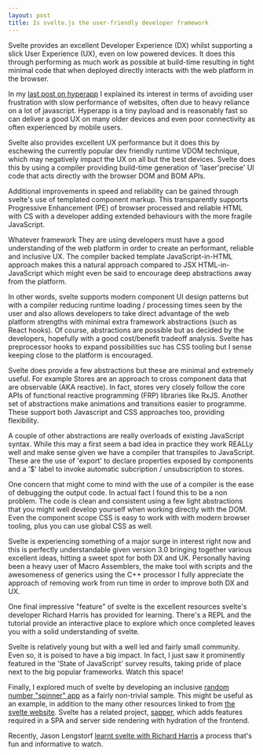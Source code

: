 ```yaml
---
layout: post
title: Is svelte.js the user-friendly developer framework
---
```


<div class="message">
Svelte provides an excellent Developer Experience (DX) whilst supporting a slick User Experience (UX), even on low powered devices. It does this through performing as much work as possible at build-time resulting in tight minimal code that when deployed directly interacts with the web platform in the browser.
</div>

In my [last post on hyperapp](./2019-08-04-hyperapp-micro-framework) I explained its interest in terms of avoiding user frustration with slow performance of websites, often due to heavy reliance on a lot of javascript. Hyperapp is a tiny payload and is reasonably fast so can deliver a good UX on many older devices and even poor connectivity as often experienced by mobile users.

Svelte also provides excellent UX performance but it does this by eschewing the currently popular dev friendly runtime VDOM technique, which may negatively impact the UX on all but the best devices. Svelte does this by using a compiler providing build-time generation of 'laser'precise' UI code that acts directly with the browser DOM and BOM APIs.

Additional improvements in speed and reliability can be gained through svelte's use of templated component markup. This transparently supports Progressive Enhancement (PE) of browser processed and reliable HTML with CS with a developer adding extended behaviours with the more fragile JavaScript.

Whatever framework They are using developers must have a good understanding of the web platform in order to create an performant, reliable and inclusive UX. The compiler backed template JavaScript-in-HTML approach makes this a natural approach compared to JSX HTML-in-JavaScript which might even be said to encourage deep abstractions away from the platform.

In other words, svelte supports modern component UI design patterns but with a compiler reducing runtime loading / processing times seen by the user and also allows developers to take direct advantage of the web platform strengths with minimal extra framework abstractions (such as React hooks). Of course, abstractions are possible but as decided by the developers, hopefully with a good cost/benefit tradeoff analysis. Svelte has preprocessor hooks to expand possibilities suc has CSS tooling but I sense keeping close to the platform is encouraged.

Svelte does provide a few abstractions but these are minimal and extremely useful. For example Stores are an approach to cross component data that are observable (AKA reactive). In fact, stores very closely follow the core APIs of functional reactive programming (FRP) libraries like RxJS. Another set of abstractions make animations and transitions easier to programme. These support both Javascript and CSS approaches too, providing flexibility.

A couple of other abstractions are really overloads of existing JavaScript syntax. While this may a first seem a bad idea in practice they work REALLy well and make sense given we have a compiler that transpiles to JavaScript. These are the use of 'export' to declare properties exposed by components and a '$' label to invoke automatic subcription / unsubscription to stores.

One concern that might come to mind with the use of a compiler is the ease of debugging the output code. In actual fact I found this to be a non problem. The code is clean and consistent using a few light abstractions that you might well develop yourself when working directly with the DOM. Even the component scope CSS is easy to work with with modern browser tooling, plus you can use global CSS as well.

Svelte is experiencing something of a major surge in interest right now and this is perfectly understandable given version 3.0 bringing together various excellent ideas, hitting a sweet spot for both DX and UK. Personally having been a heavy user of Macro Assemblers, the make tool with scripts and the awesomeness of generics using the C++ processor I fully appreciate the approach of removing work from run time in order to improve both DX and UX.

One final impressive "feature" of svelte is the excellent resources svelte's developer Richard Harris has provided for learning. There's a REPL and the tutorial provide an interactive place to explore which once completed leaves you with a solid understanding of svelte.

Svelte is relatively young but with a well led and fairly small community. Even so, it is poised to have a big impact. In fact, I just saw it prominently featured in the 'State of JavaScript' survey results, taking pride of place next to the big popular frameworks. Watch this space!

Finally, I explored much of svelte by developing an inclusive [random number "spinner" app](https://github.com/SteveALee/svelte-donut-spinner) as a fairly non-trivial sample. This might be useful as an example, in addition to the many other resources linked to from [the svelte website](https://svelte.dev/). Svelte has a related project, [sapper](https://sapper.svelte.dev/), which adds features required in a SPA and server side rendering with hydration of the frontend.

Recently, Jason Lengstorf [learnt svelte with Richard Harris](https://www.learnwithjason.dev/let-s-learn-svelte) a process that's fun and informative to watch.
